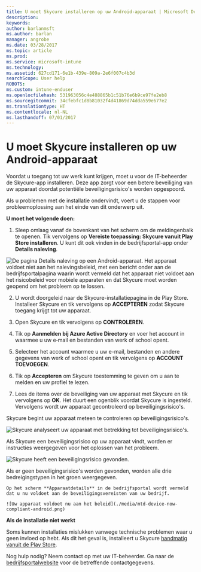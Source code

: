 ```yaml
---
title: U moet Skycure installeren op uw Android-apparaat | Microsoft Docs
description: 
keywords: 
author: barlanmsft
ms.author: barlan
manager: angrobe
ms.date: 03/28/2017
ms.topic: article
ms.prod: 
ms.service: microsoft-intune
ms.technology: 
ms.assetid: 627cd171-6e1b-439e-809a-2e6f007c4b3d
searchScope: User help
ROBOTS: 
ms.custom: intune-enduser
ms.openlocfilehash: 531963056c4e488865b1c51b76e6b9ce97fe2eb8
ms.sourcegitcommit: 34cfebfc1d8b81032f4d41869d74dda559e677e2
ms.translationtype: HT
ms.contentlocale: nl-NL
ms.lasthandoff: 07/01/2017
---
```

# <a name="you-need-to-install-skycure-on-your-android-device"></a>U moet Skycure installeren op uw Android-apparaat

Voordat u toegang tot uw werk kunt krijgen, moet u voor de IT-beheerder de Skycure-app installeren. Deze app zorgt voor een betere beveiliging van uw apparaat doordat potentiële beveiligingsrisico's worden opgespoord.

Als u problemen met de installatie ondervindt, voert u de stappen voor probleemoplossing aan het einde van dit onderwerp uit.

**U moet het volgende doen:**

1. Sleep omlaag vanaf de bovenkant van het scherm om de meldingenbalk te openen. Tik vervolgens op **Vereiste toepassing: Skycure vanuit Play Store installeren**. U kunt dit ook vinden in de bedrijfsportal-app onder __Details naleving__.

  ![De pagina Details naleving op een Android-apparaat. Het apparaat voldoet niet aan het nalevingsbeleid, met een bericht onder aan de bedrijfsportalpagina waarin wordt vermeld dat het apparaat niet voldoet aan het risicobeleid voor mobiele apparaten en dat Skycure moet worden geopend om het probleem op te lossen.](./media/skycure-resolves-compliance-android.png)

2. U wordt doorgeleid naar de Skycure-installatiepagina in de Play Store. Installeer Skycure en tik vervolgens op **ACCEPTEREN** zodat Skycure toegang krijgt tot uw apparaat.

3. Open Skycure en tik vervolgens op **CONTROLEREN**.

4. Tik op **Aanmelden bij Azure Active Directory** en voer het account in waarmee u uw e‑mail en bestanden van werk of school opent.

5. Selecteer het account waarmee u uw e-mail, bestanden en andere gegevens van werk of school opent en tik vervolgens op **ACCOUNT TOEVOEGEN**.

6. Tik op **Accepteren** om Skycure toestemming te geven om u aan te melden en uw profiel te lezen.

7. Lees de items over de beveiliging van uw apparaat met Skycure en tik vervolgens op **OK**. Het duurt een ogenblik voordat Skycure is ingesteld. Vervolgens wordt uw apparaat gecontroleerd op beveiligingsrisico's.

  Skycure begint uw apparaat meteen te controleren op beveiligingsrisico's.

  ![Skycure analyseert uw apparaat met betrekking tot beveiligingsrisico's.](./media/skycure-scan-in-progress-android.png)

  Als Skycure een beveiligingsrisico op uw apparaat vindt, worden er instructies weergegeven voor het oplossen van het probleem.

  ![Skycure heeft een beveiligingsrisico gevonden.](./media/skycure-found-a-threat-android.png)

  Als er geen beveiligingsrisico's worden gevonden, worden alle drie bedreigingstypen in het groen weergegeven.

    Op het scherm **Apparaatdetails** in de bedrijfsportal wordt vermeld dat u nu voldoet aan de beveiligingsvereisten van uw bedrijf.

    ![Uw apparaat voldoet nu aan het beleid](./media/mtd-device-now-compliant-android.png)

**Als de installatie niet werkt**

Soms kunnen installaties mislukken vanwege technische problemen waar u geen invloed op hebt. Als dit het geval is, installeert u Skycure [handmatig vanuit de Play Store](https://play.google.com/store/apps/details?id=com.skycure.skycure).

Nog hulp nodig? Neem contact op met uw IT-beheerder. Ga naar de [bedrijfsportalwebsite](http://portal.manage.microsoft.com) voor de betreffende contactgegevens.
